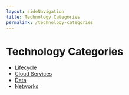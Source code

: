 ```yaml
---
layout: sideNavigation
title: Technology Categories
permalink: /technology-categories
---
```


# Technology Categories 

- [Lifecycle](/technology-categories/lifecycle)
- [Cloud Services](/technology-categories/cloud)
- [Data](/technology-categories/data)
- [Networks](/technology-categories/networks)